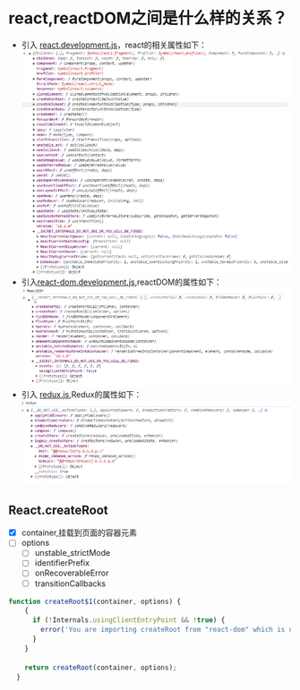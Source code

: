 # react,reactDOM之间是什么样的关系？
- 引入 [react.development.js](./react.development.js)，react的相关属性如下：
![](./assets/img.png)
- 引入[react-dom.development.js](./react-dom.development.js),reactDOM的属性如下：
![](./assets/img_1.png)
- 引入 [redux.js](./redux.js),Redux的属性如下：
![](./assets/img_2.png)
## React.createRoot
-[x] container,挂载到页面的容器元素 
-[ ] options
  -[ ] unstable_strictMode
  -[ ] identifierPrefix
  -[ ] onRecoverableError
  -[ ] transitionCallbacks
```javascript
function createRoot$1(container, options) {
    {
      if (!Internals.usingClientEntryPoint && !true) {
        error('You are importing createRoot from "react-dom" which is not supported. ' + 'You should instead import it from "react-dom/client".');
      }
    }

    return createRoot(container, options);
  }
```

